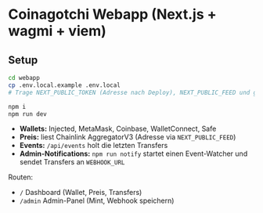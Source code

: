 # Coinagotchi Webapp (Next.js + wagmi + viem)

## Setup
```bash
cd webapp
cp .env.local.example .env.local
# Trage NEXT_PUBLIC_TOKEN (Adresse nach Deploy), NEXT_PUBLIC_FEED und ggf. WEBHOOK_URL ein

npm i
npm run dev
```

- **Wallets:** Injected, MetaMask, Coinbase, WalletConnect, Safe
- **Preis:** liest Chainlink AggregatorV3 (Adresse via `NEXT_PUBLIC_FEED`)
- **Events:** `/api/events` holt die letzten Transfers
- **Admin-Notifications:** `npm run notify` startet einen Event-Watcher und sendet Transfers an `WEBHOOK_URL`

Routen:
- `/` Dashboard (Wallet, Preis, Transfers)
- `/admin` Admin-Panel (Mint, Webhook speichern)
